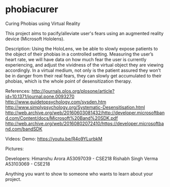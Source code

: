 # phobiacurer
Curing   Phobias using Virtual Reality

This project aims to pacify/alleviate user's fears using an augmented reality device (Microsoft Hololens).

Description:
Using the HoloLens, we be able to slowly expose patients to the object of their phobias in a controlled setting.
Measuring the user’s heart rate, we will have data on how much fear the user is currently experiencing, and adjust the vividness of the virtual object they are viewing accordingly. 
In a virtual medium, not only is the patient assured they won’t be in danger from their real fears, they can slowly get accumulated to their phobias, which is the whole point of desensitization therapy. 

References:
http://journals.plos.org/plosone/article?id=10.1371/journal.pone.0093270
http://www.guidetopsychology.com/sysden.htm
http://www.simplypsychology.org/Systematic-Desensitisation.html
http://web.archive.org/web/20160603081432/http://developer.microsoftband.com/Content/docs/Microsoft%20Band%20SDK.pdf
http://web.archive.org/web/20160802072410/https://developer.microsoftband.com/bandSDK


Videos:
Demo: https://youtu.be/R4o9YLurbkM

Pictures:


Developers: 
Himanshu Arora A53097039 - CSE218
Rishabh Singh Verma A53103069 - CSE218

Anything you want to show to someone who wants to learn about your project. 
